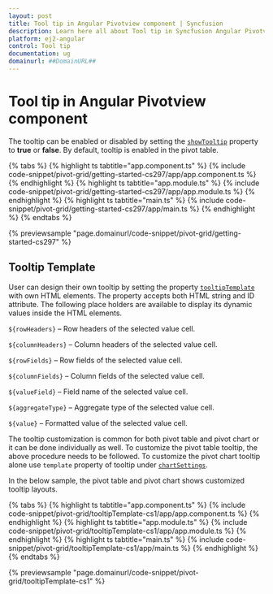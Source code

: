 ```yaml
---
layout: post
title: Tool tip in Angular Pivotview component | Syncfusion
description: Learn here all about Tool tip in Syncfusion Angular Pivotview component of Syncfusion Essential JS 2 and more.
platform: ej2-angular
control: Tool tip 
documentation: ug
domainurl: ##DomainURL##
---
```


# Tool tip in Angular Pivotview component

The tooltip can be enabled or disabled by setting the [`showTooltip`](https://ej2.syncfusion.com/angular/documentation/api/pivotview/#showtooltip) property to **true** or **false**. By default, tooltip is enabled in the pivot table.

{% tabs %}
{% highlight ts tabtitle="app.component.ts" %}
{% include code-snippet/pivot-grid/getting-started-cs297/app/app.component.ts %}
{% endhighlight %}
{% highlight ts tabtitle="app.module.ts" %}
{% include code-snippet/pivot-grid/getting-started-cs297/app/app.module.ts %}
{% endhighlight %}
{% highlight ts tabtitle="main.ts" %}
{% include code-snippet/pivot-grid/getting-started-cs297/app/main.ts %}
{% endhighlight %}
{% endtabs %}
  
{% previewsample "page.domainurl/code-snippet/pivot-grid/getting-started-cs297" %}

## Tooltip Template

User can design their own tooltip by setting the property [`tooltipTemplate`](https://ej2.syncfusion.com/angular/documentation/api/pivotview#tooltiptemplate) with own HTML elements. The property accepts both HTML string and ID attribute. The following place holders are available to display its dynamic values inside the HTML elements.

`${rowHeaders}` – Row headers of the selected value cell.

`${columnHeaders}`  – Column headers of the selected value cell.

`${rowFields}` – Row fields of the selected value cell.

`${columnFields}` – Column fields of the selected value cell.

`${valueField}` – Field name of the selected value cell.

`${aggregateType}` – Aggregate type of the selected value cell.

`${value}` – Formatted value of the selected value cell.

The tooltip customization is common for both pivot table and pivot chart or it can be done individually as well. To customize the pivot table tooltip, the above procedure needs to be followed. To customize the pivot chart tooltip alone use `template` property of tooltip under [`chartSettings`](https://ej2.syncfusion.com/angular/documentation/api/pivotview/chartSettings).

In the below sample, the pivot table and pivot chart shows customized tooltip layouts.

{% tabs %}
{% highlight ts tabtitle="app.component.ts" %}
{% include code-snippet/pivot-grid/tooltipTemplate-cs1/app/app.component.ts %}
{% endhighlight %}
{% highlight ts tabtitle="app.module.ts" %}
{% include code-snippet/pivot-grid/tooltipTemplate-cs1/app/app.module.ts %}
{% endhighlight %}
{% highlight ts tabtitle="main.ts" %}
{% include code-snippet/pivot-grid/tooltipTemplate-cs1/app/main.ts %}
{% endhighlight %}
{% endtabs %}
  
{% previewsample "page.domainurl/code-snippet/pivot-grid/tooltipTemplate-cs1" %}